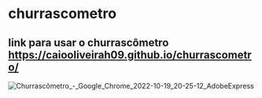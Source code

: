 # churrascometro
## link para usar o churrascômetro https://caiooliveirah09.github.io/churrascometro/

![Churrascômetro_-_Google_Chrome_2022-10-19_20-25-12_AdobeExpress](https://user-images.githubusercontent.com/97924292/196823261-179b8df2-e6a1-4731-a385-3ea9b3a5974e.gif)

